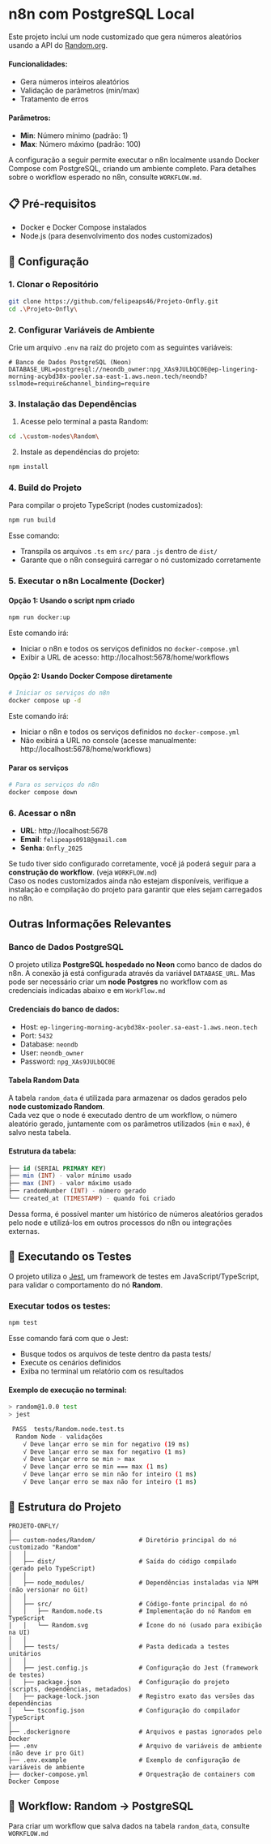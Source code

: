 # n8n com PostgreSQL Local

Este projeto inclui um node customizado que gera números aleatórios usando a API do [Random.org](https://www.random.org/).

#### Funcionalidades:
- Gera números inteiros aleatórios
- Validação de parâmetros (min/max)
- Tratamento de erros

#### Parâmetros:
- **Min**: Número mínimo (padrão: 1)
- **Max**: Número máximo (padrão: 100)

A configuração a seguir permite executar o n8n localmente usando Docker Compose com PostgreSQL, criando um ambiente completo. Para detalhes sobre o workflow esperado no n8n, consulte `WORKFLOW.md`.

## 📋 Pré-requisitos

- Docker e Docker Compose instalados
- Node.js (para desenvolvimento dos nodes customizados)

## 🚀 Configuração

### 1. Clonar o Repositório
```bash
git clone https://github.com/felipeaps46/Projeto-Onfly.git
cd .\Projeto-Onfly\
```

### 2. Configurar Variáveis de Ambiente

Crie um arquivo `.env` na raiz do projeto com as seguintes variáveis:

```env
# Banco de Dados PostgreSQL (Neon)
DATABASE_URL=postgresql://neondb_owner:npg_XAs9JULbQC0E@ep-lingering-morning-acybd38x-pooler.sa-east-1.aws.neon.tech/neondb?sslmode=require&channel_binding=require
```
### 3. Instalação das Dependências

1. Acesse pelo terminal a pasta Random:
```bash
cd .\custom-nodes\Random\
```

2. Instale as dependências do projeto:
```bash
npm install
```

### 4. Build do Projeto

Para compilar o projeto TypeScript (nodes customizados):

```bash
npm run build
```

Esse comando:
- Transpila os arquivos `.ts` em `src/` para `.js` dentro de `dist/`
- Garante que o n8n conseguirá carregar o nó customizado corretamente

### 5. Executar o n8n Localmente (Docker)

#### Opção 1: Usando o script npm criado
```bash
npm run docker:up
```

Este comando irá:
- Iniciar o n8n e todos os serviços definidos no `docker-compose.yml`
- Exibir a URL de acesso: http://localhost:5678/home/workflows

#### Opção 2: Usando Docker Compose diretamente

```bash
# Iniciar os serviços do n8n
docker compose up -d
```

Este comando irá:
- Iniciar o n8n e todos os serviços definidos no `docker-compose.yml`
- Não exibirá a URL no console (acesse manualmente: http://localhost:5678/home/workflows)
  
#### Parar os serviços
```bash
# Para os serviços do n8n
docker compose down
```

### 6. Acessar o n8n

- **URL**: http://localhost:5678
- **Email**: `felipeaps0918@gmail.com`
- **Senha**: `Onfly_2025`

Se tudo tiver sido configurado corretamente, você já poderá seguir para a **construção do workflow**. (veja `WORKFLOW.md`)  
Caso os nodes customizados ainda não estejam disponíveis, verifique a instalação e compilação do projeto para garantir que eles sejam carregados no n8n.

## Outras Informações Relevantes

### Banco de Dados PostgreSQL

O projeto utiliza **PostgreSQL hospedado no Neon** como banco de dados do n8n. A conexão já está configurada através da variável `DATABASE_URL`. Mas pode ser necessário criar um **node Postgres** no workflow com as credenciais indicadas abaixo e em `WorkFlow.md` 

#### Credenciais do banco de dados:

- Host: `ep-lingering-morning-acybd38x-pooler.sa-east-1.aws.neon.tech`
- Port: `5432`
- Database: `neondb`
- User: `neondb_owner`
- Password: `npg_XAs9JULbQC0E`

#### Tabela Random Data

A tabela `random_data` é utilizada para armazenar os dados gerados pelo **node customizado Random**.  
Cada vez que o node é executado dentro de um workflow, o número aleatório gerado, juntamente com os parâmetros utilizados (`min` e `max`), é salvo nesta tabela.

#### Estrutura da tabela:
```sql
├── id (SERIAL PRIMARY KEY)
├── min (INT) - valor mínimo usado
├── max (INT) - valor máximo usado  
├── randomNumber (INT) - número gerado
└── created_at (TIMESTAMP) - quando foi criado
```

Dessa forma, é possível manter um histórico de números aleatórios gerados pelo node e utilizá-los em outros processos do n8n ou integrações externas.
  
## 🧪 Executando os Testes

O projeto utiliza o [Jest](https://jestjs.io/), um framework de testes em JavaScript/TypeScript, para validar o comportamento do nó **Random**.

### Executar todos os testes:
```bash
npm test
```
Esse comando fará com que o Jest:
- Busque todos os arquivos de teste dentro da pasta tests/
- Execute os cenários definidos
- Exiba no terminal um relatório com os resultados

#### Exemplo de execução no terminal:
```bash
> random@1.0.0 test
> jest

 PASS  tests/Random.node.test.ts
  Random Node - validações
    √ Deve lançar erro se min for negativo (19 ms)
    √ Deve lançar erro se max for negativo (1 ms)
    √ Deve lançar erro se min > max
    √ Deve lançar erro se min === max (1 ms)
    √ Deve lançar erro se min não for inteiro (1 ms)
    √ Deve lançar erro se max não for inteiro (1 ms)
```
## 📁 Estrutura do Projeto

```
PROJETO-ONFLY/
│
├── custom-nodes/Random/            # Diretório principal do nó customizado "Random"
│   │
│   ├── dist/                       # Saída do código compilado (gerado pelo TypeScript)
│   │
│   ├── node_modules/               # Dependências instaladas via NPM (não versionar no Git)
│   │
│   ├── src/                        # Código-fonte principal do nó
│   │   ├── Random.node.ts          # Implementação do nó Random em TypeScript
│   │   └── Random.svg              # Ícone do nó (usado para exibição na UI)
│   │
│   ├── tests/                      # Pasta dedicada a testes unitários
│   │
│   ├── jest.config.js              # Configuração do Jest (framework de testes)
│   ├── package.json                # Configuração do projeto (scripts, dependências, metadados)
│   ├── package-lock.json           # Registro exato das versões das dependências
│   └── tsconfig.json               # Configuração do compilador TypeScript
│
├── .dockerignore                   # Arquivos e pastas ignorados pelo Docker
├── .env                            # Arquivo de variáveis de ambiente (não deve ir pro Git)
├── .env.example                    # Exemplo de configuração de variáveis de ambiente
├── docker-compose.yml              # Orquestração de containers com Docker Compose

```

## 🔄 Workflow: Random → PostgreSQL

Para criar um workflow que salva dados na tabela `random_data`, consulte `WORKFLOW.md`
